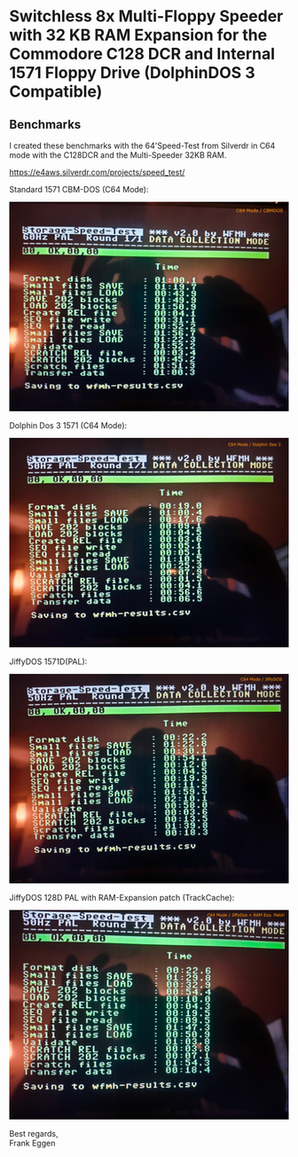 # Switchless 8x Multi-Floppy Speeder with 32 KB RAM Expansion for the Commodore C128 DCR and Internal 1571 Floppy Drive (DolphinDOS 3 Compatible)

## Benchmarks

I created these benchmarks with the 64'Speed-Test from Silverdr in C64 mode with the C128DCR and the Multi-Speeder 32KB RAM. 

https://e4aws.silverdr.com/projects/speed_test/

Standard 1571 CBM-DOS (C64 Mode):

![](https://github.com/FraEgg/commodore-c128dcr-1571-switchless-floppydrive-8x-multi-floppy-speeder/blob/main/benchmark/IMG_20241204_195851.jpg?raw=true)



Dolphin Dos 3 1571 (C64 Mode):

![](https://github.com/FraEgg/commodore-c128dcr-1571-switchless-floppydrive-8x-multi-floppy-speeder/blob/main/benchmark/IMG_20241204_203727.jpg?raw=true)



JiffyDOS 1571D(PAL):

![](https://github.com/FraEgg/commodore-c128dcr-1571-switchless-floppydrive-8x-multi-floppy-speeder/blob/main/benchmark/IMG_20241204_205006.jpg?raw=true)



JiffyDOS 128D PAL with RAM-Expansion patch (TrackCache):

![](https://github.com/FraEgg/commodore-c128dcr-1571-switchless-floppydrive-8x-multi-floppy-speeder/blob/main/benchmark/IMG_20241204_210317.jpg?raw=true)



Best regards,  
Frank Eggen


